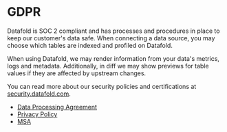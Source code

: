 # GDPR

Datafold is SOC 2 compliant and has  processes and procedures in place to keep our customer's data safe. When connecting a data source, you may choose which tables are indexed and profiled on Datafold.&#x20;



When using Datafold, we may render information from your data's metrics, logs and metadata. Additionally, in diff we may show previews for table values if they are affected by upstream changes.



You can read more about our security policies and certifications at [security.datafold.com](https://security.datafold.com/).

* [Data Processing Agreement](https://www.datafold.com/data-processing-agreement)
* [Privacy Policy](https://www.datafold.com/privacy-policy)
* [MSA](https://www.datafold.com/msa)

